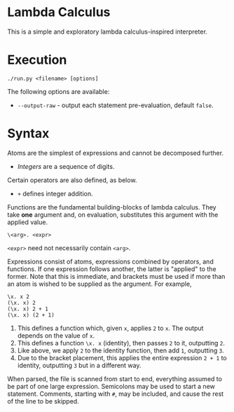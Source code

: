 # Lambda Calculus

This is a simple and exploratory lambda calculus-inspired interpreter.

# Execution

```
./run.py <filename> [options]
```

The following options are available:

- `--output-raw` - output each statement pre-evaluation, default `false`.

# Syntax

Atoms are the simplest of expressions and cannot be decomposed further.

- *Integers* are a sequence of digits.

Certain operators are also defined, as below.

- `+` defines integer addition.

Functions are the fundamental building-blocks of lambda calculus.
They take **one** argument and, on evaluation, substitutes this argument with the applied value.

```
\<arg>. <expr>
```

`<expr>` need not necessarily contain `<arg>`.


Expressions consist of atoms, expressions combined by operators, and functions.
If one expression follows another, the latter is "applied" to the former.
Note that this is immediate, and brackets must be used if more than an atom is wished to be supplied as the argument.
For example,

```
\x. x 2
(\x. x) 2
(\x. x) 2 + 1
(\x. x) (2 + 1)
```

1. This defines a function which, given `x`, applies `2` to `x`.
The output depends on the value of `x`.
2. This defines a function `\x. x` (identity), then passes `2` to it, outputting `2`.
3. Like above, we apply `2` to the identity function, then add `1`, outputting `3`.
4. Due to the bracket placement, this applies the entire expression `2 + 1` to identity, outputting `3` but in a different way.

When parsed, the file is scanned from start to end, everything assumed to be part of one large expression.
Semicolons may be used to start a new statement.
Comments, starting with `#`, may be included, and cause the rest of the line to be skipped.
